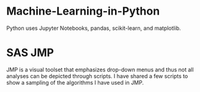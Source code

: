 # Machine-Learning-in-Python
Python uses Jupyter Notebooks, pandas, scikit-learn, and matplotlib.

# SAS JMP
JMP is a visual toolset that emphasizes drop-down menus and thus not all analyses can be depicted through scripts. I have shared a few scripts to show a sampling of the algorithms I have used in JMP. 
